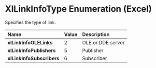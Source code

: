 
# XlLinkInfoType Enumeration (Excel)

Specifies the type of link.



|**Name**|**Value**|**Description**|
|:-----|:-----|:-----|
| **xlLinkInfoOLELinks**|2|OLE or DDE server|
| **xlLinkInfoPublishers**|5|Publisher|
| **xlLinkInfoSubscribers**|6|Subscriber|
